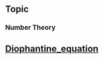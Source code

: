 # Topic
## Number Theory
# [Diophantine_equation](https://en.wikipedia.org/wiki/Diophantine_equation)


